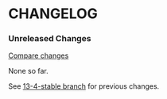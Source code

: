 # CHANGELOG

### Unreleased Changes

[Compare changes](https://github.com/codevise/pageflow/compare/13-4-stable...master)

None so far.

See
[13-4-stable branch](https://github.com/codevise/pageflow/blob/13-4-stable/CHANGELOG.md)
for previous changes.
